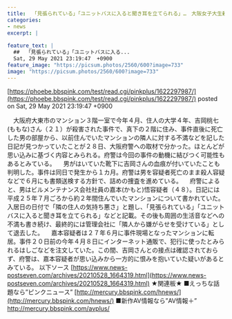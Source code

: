 ```yaml
---
title:  「見張られている」「ユニットバスに入ると聞き耳を立てられる」…　大阪女子大生殺害男　昔の日記に隣人批判つづる 	
categories:
- news
excerpt: |
  
feature_text: |
  ##  「見張られている」「ユニットバスに入る...
  Sat, 29 May 2021 23:19:47  +0900
feature_image: "https://picsum.photos/2560/600?image=733"
image: "https://picsum.photos/2560/600?image=733"
---
```


[https://phoebe.bbspink.com/test/read.cgi/pinkplus/1622297987/](https://phoebe.bbspink.com/test/read.cgi/pinkplus/1622297987/)
posted on Sat, 29 May 2021 23:19:47  +0900

<!--more-->

　大阪府大東市のマンション３階一室で今年４月、住人の大学４年、吉岡桃七(ももな)さん（２１）が殺害された事件で、真下の２階に住み、事件直後に死亡した男の部屋から、以前住んでいたマンションの隣人に対する不満などを記した日記が見つかっていたことが２８日、大阪府警への取材で分かった。ほとんどが思い込みに基づく内容とみられる。府警は今回の事件の動機に結びつく可能性もあるとみている。 　男がはいていた靴下に吉岡さんの血痕が付いていたことも判明した。事件は同日で発生から１カ月。府警は男を容疑者死亡のまま殺人容疑などで６月にも書類送検する方針で、詰めの捜査を進めている。 　府警によると、男はビルメンテナンス会社社員の嘉本(かもと)悟容疑者（４８）。日記には平成２５年７月ごろから約２年間住んでいたマンションについて書かれていた。入居日の日付で「隣の住人の気持ち悪さ」と題し、「見張られている」「ユニットバスに入ると聞き耳を立てられる」などと記載。その後も周囲の生活音などへの不満も書き続け、最終的には管理会社に「隣人から嫌がらせを受けている」として退去した。 　嘉本容疑者は２７年６月に事件現場となったマンションに転居。事件２０日前の今年４月８日にインターネット通販で、犯行に使ったとみられるはしごなどを注文していた。この間、吉岡さんとの接点は確認されておらず、府警は、嘉本容疑者が思い込みから一方的に恨みを抱いていた疑いがあるとみている。 以下ソース [https://www.news-postseven.com/archives/20210528_1664319.html](https://www.news-postseven.com/archives/20210528_1664319.html) ★関連板★ ■えっちな話題なら”ピンクニュース” [http://mercury.bbspink.com/hnews/](http://mercury.bbspink.com/hnews/) ■新作AV情報なら”AV情報＋” http://mercury.bbspink.com/avplus/
